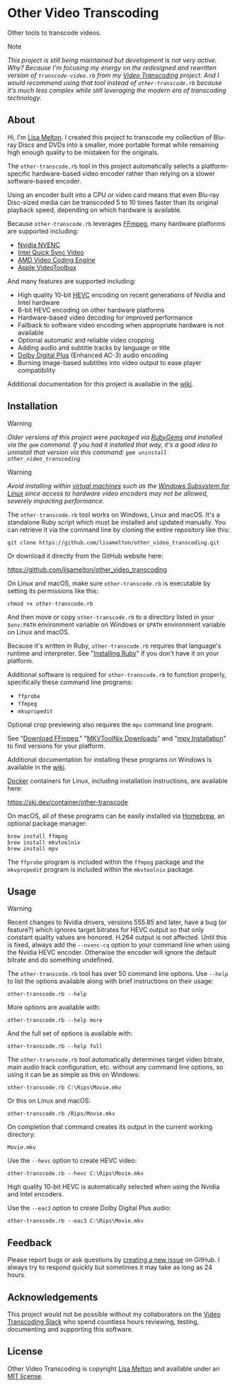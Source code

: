 # Other Video Transcoding

Other tools to transcode videos.

> [!NOTE]
> *This project is still being maintained but development is not very active. Why? Because I'm focusing my energy on the redesigned and rewritten version of `transcode-video.rb` from my [Video Transcoding](https://github.com/lisamelton/video_transcoding) project. And I would recommend using that tool instead of `other-transcode.rb` because it's much less complex while still leveraging the modern era of transcoding technology.*

## About

Hi, I'm [Lisa Melton](http://lisamelton.net/). I created this project to transcode my collection of Blu-ray Discs and DVDs into a smaller, more portable format while remaining high enough quality to be mistaken for the originals.

The `other-transcode.rb` tool in this project automatically selects a platform-specific hardware-based video encoder rather than relying on a slower software-based encoder.

Using an encoder built into a CPU or video card means that even Blu-ray Disc-sized media can be transcoded 5 to 10 times faster than its original playback speed, depending on which hardware is available.

Because `other-transcode.rb` leverages [FFmpeg](http://ffmpeg.org/), many hardware platforms are supported including:

* [Nvidia NVENC](https://en.wikipedia.org/wiki/Nvidia_NVENC)
* [Intel Quick Sync Video](https://en.wikipedia.org/wiki/Intel_Quick_Sync_Video)
* [AMD Video Coding Engine](https://en.wikipedia.org/wiki/Video_Coding_Engine)
* [Apple VideoToolbox](https://developer.apple.com/documentation/videotoolbox)

And many features are supported including:

* High quality 10-bit [HEVC](https://en.wikipedia.org/wiki/High_Efficiency_Video_Coding) encoding on recent generations of Nvidia and Intel hardware
* 8-bit HEVC encoding on other hardware platforms
* Hardware-based video decoding for improved performance
* Fallback to software video encoding when appropriate hardware is not available
* Optional automatic and reliable video cropping
* Adding audio and subtitle tracks by language or title
* [Dolby Digital Plus](https://en.wikipedia.org/wiki/Dolby_Digital_Plus) (Enhanced AC-3) audio encoding
* Burning image-based subtitles into video output to ease player compatibility

Additional documentation for this project is available in the [wiki](https://github.com/lisamelton/other_video_transcoding/wiki).

## Installation

> [!WARNING]
> *Older versions of this project were packaged via [RubyGems](https://en.wikipedia.org/wiki/RubyGems) and installed via the `gem` command. If you had it installed that way, it's a good idea to uninstall that version via this command: `gem uninstall other_video_transcoding`*

> [!WARNING]
> _Avoid installing within [virtual machines](https://en.wikipedia.org/wiki/Virtual_machine) such as the [Windows Subsystem for Linux](https://en.wikipedia.org/wiki/Windows_Subsystem_for_Linux) since access to hardware video encoders may not be allowed, severely impacting performance._

The `other-transcode.rb` tool works on Windows, Linux and macOS. It's a standalone Ruby script which must be installed and updated manually. You can retrieve it via the command line by cloning the entire repository like this:

    git clone https://github.com/lisamelton/other_video_transcoding.git

Or download it directly from the GitHub website here:

https://github.com/lisamelton/other_video_transcoding

On Linux and macOS, make sure `other-transcode.rb` is executable by setting its permissions like this:

    chmod +x other-transcode.rb

And then move or copy `other-transcode.rb` to a directory listed in your `$env:PATH` environment variable on Windows or `$PATH` environment variable on Linux and macOS.

Because it's written in Ruby, `other-transcode.rb` requires that language's runtime and interpreter. See "[Installing Ruby](https://www.ruby-lang.org/en/documentation/installation/)" if you don't have it on your platform.

Additional software is required for `other-transcode.rb` to function properly, specifically these command line programs:

* `ffprobe`
* `ffmpeg`
* `mkvpropedit`

Optional crop previewing also requires the `mpv` command line program.

See "[Download FFmpeg](https://ffmpeg.org/download.html)," "[MKVToolNix Downloads](https://mkvtoolnix.download/downloads.html)" and "[mpv Installation](https://mpv.io/installation/)" to find versions for your platform.

Additional documentation for installing these programs on Windows is available in the [wiki](https://github.com/lisamelton/other_video_transcoding/wiki/Windows).

[Docker](https://en.wikipedia.org/wiki/Docker_(software)) containers for Linux, including installation instructions, are available here:

https://skj.dev/container/other-transcode

On macOS, all of these programs can be easily installed via [Homebrew](http://brew.sh/), an optional package manager:

    brew install ffmpeg
    brew install mkvtoolnix
    brew install mpv

The `ffprobe` program is included within the `ffmpeg` package and the `mkvpropedit` program is included within the `mkvtoolnix` package.

## Usage

> [!WARNING]
> Recent changes to Nvidia drivers, versions 555.85 and later, have a bug (or feature?) which ignores target bitrates for HEVC output so that only constant quality values are honored. H.264 output is not affected. Until this is fixed, always add the `--nvenc-cq` option to your command line when using the Nvidia HEVC encoder. Otherwise the encoder will ignore the default bitrate and do something undefined.

The `other-transcode.rb` tool has over 50 command line options. Use `--help` to list the options available along with brief instructions on their usage:

    other-transcode.rb --help

More options are available with:

    other-transcode.rb --help more

And the full set of options is available with:

    other-transcode.rb --help full

The `other-transcode.rb` tool automatically determines target video bitrate, main audio track configuration, etc. without any command line options, so using it can be as simple as this on Windows:

    other-transcode.rb C:\Rips\Movie.mkv

Or this on Linux and macOS:

    other-transcode.rb /Rips/Movie.mkv

On completion that command creates its output in the current working directory:

    Movie.mkv

Use the `--hevc` option to create HEVC video:

    other-transcode.rb --hevc C:\Rips\Movie.mkv

High quality 10-bit HEVC is automatically selected when using the Nvidia and Intel encoders.

Use the `--eac3` option to create Dolby Digital Plus audio:

    other-transcode.rb --eac3 C:\Rips\Movie.mkv

## Feedback

Please report bugs or ask questions by [creating a new issue](https://github.com/lisamelton/other_video_transcoding/issues) on GitHub. I always try to respond quickly but sometimes it may take as long as 24 hours.

## Acknowledgements

This project would not be possible without my collaborators on the [Video Transcoding Slack](https://videotranscoding.slack.com/) who spend countless hours reviewing, testing, documenting and supporting this software.

## License

Other Video Transcoding is copyright [Lisa Melton](http://lisamelton.net/) and available under an [MIT license](https://github.com/lisamelton/other_video_transcoding/blob/master/LICENSE).
